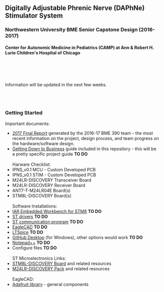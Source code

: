 ## Digitally Adjustable Phrenic Nerve (DAPhNe) Stimulator System
### Northwestern University BME Senior Capstone Design (2016-2017)
#### Center for Autonomic Medicine in Pediatrics (CAMP) at Ann & Robert H. Lurie Children's Hospital of Chicago
<br></br>
<br></br>
Information will be updated in the next few weeks.
<br></br>
<br></br>
### Getting Started
Important documents:
* [2017 Final Report]() generated by the 2016-17 BME 390 team - the most recent information on the project, design process, and team progress on the hardware/software design.
* [Getting Down to Business]() guide included in this repository - this will be a pretty specific project guide **TO DO**
<br></br>
Harware Checklist:
* IPNS_v0.1 MCU - Custom Developed PCB
* IPNS_v0.1 STIM - Custom Developed PCB
* M24LR-DISCOVERY Transceiver Board
* M24LR-DISCOVERY Receiver Board
* ANT7-T-M24LR04E Board(s)
* STM8L-DISCOVERY Board(s)
<br></br>
Software Installations:
* [IAR Embedded Workbench for STM8](https://www.iar.com/iar-embedded-workbench/#!?architecture=STM8) **TO DO**
* [ST drivers]() **TO DO**
* [ST communication program]() **TO DO**
* [EagleCAD]() **TO DO**
* [LTSpice]() **TO DO**
* [GitHub Desktop]() (for Windows), other options would work **TO DO**
* [Notepad++]() **TO DO**
* Configure files **TO DO**
<br></br>
ST Microelectronics Links:
* [STM8L-DISCOVERY Board](http://www.st.com/en/evaluation-tools/stm8l-discovery.html) and related resources
* [M24LR-DISCOVERY Pack](http://www.st.com/content/st_com/en/products/evaluation-tools/product-evaluation-tools/st25-nfc-rfid-eval-boards/st25-nfc-rfid-eval-boards/m24lr-discovery.html) and related resources
<br></br>
EagleCAD:
* [Adafruit library](https://github.com/adafruit/Adafruit-Eagle-Library/zipball/master) - general components


